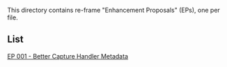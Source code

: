 This directory contains re-frame "Enhancement Proposals" (EPs), one per file.

## List 

[EP 001 - Better Capture Handler Metadata](001-BetterCaptureHandlerMetadata.md)

